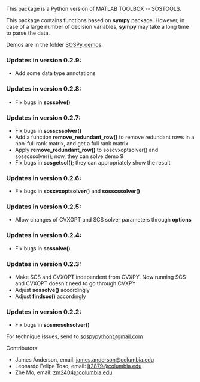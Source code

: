 This package is a Python version of MATLAB TOOLBOX -- SOSTOOLS. 

This package contains functions based on **sympy** package. However, in case of a large number of decision variables, **sympy** may take a long time to parse the data.

Demos are in the folder [SOSPy_demos](https://github.com/zm2404/SOSPy/tree/main/SOSPy_demos/Sympy_demos).

### Updates in version 0.2.9:
- Add some data type annotations

### Updates in version 0.2.8:
- Fix bugs in **sossolve()**

### Updates in version 0.2.7:
- Fix bugs in **sosscssolver()**
- Add a function **remove_redundant_row()** to remove redundant rows in a non-full rank matrix, and get a full rank matrix
- Apply **remove_redundant_row()** to soscvxoptsolver() and sosscssolver(); now, they can solve demo 9
- Fix bugs in **sosgetsol()**; they can appropriately show the result

### Updates in version 0.2.6:
- Fix bugs in **soscvxoptsolver()** and **sosscssolver()**

### Updates in version 0.2.5:
- Allow changes of CVXOPT and SCS solver parameters through **options**

### Updates in version 0.2.4:
- Fix bugs in **sossolve()**

### Updates in version 0.2.3:
- Make SCS and CVXOPT independent from CVXPY. Now running SCS and CVXOPT doesn't need to go through CVXPY
- Adjust **sossolve()** accordingly
- Adjust **findsos()** accordingly


### Updates in version 0.2.2:
- Fix bugs in **sosmoseksolver()**


For technique issues, send to sospypython@gmail.com

Contributors: 
- James Anderson, email: james.anderson@columbia.edu
- Leonardo Felipe Toso, email: lt2879@columbia.edu
- Zhe Mo, email: zm2404@columbia.edu

